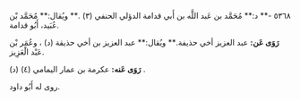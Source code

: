 ٥٣٦٨ -** د:** مُحَمَّد بن عَبد اللَّه بن أَبي قدامة الدؤلي الحنفي (٣) .** ويُقال:** مُحَمَّد بْن عُبَيد، أَبُو قدامة.

**رَوَى عَن:** عبد العزيز أخي حذيفة.** ويُقال:** عبد العزيز بن أخي حذيقة (د) ، وعُمَر بْن عَبْد الْعَزِيز.

**رَوَى عَنه:** عكرمة بن عمار اليمامي (٤) (د) .

روى له أَبُو داود.